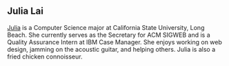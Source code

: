 ## Julia Lai

<a href="http://julialai.com">Julia</a> is a Computer Science major at California State University, Long Beach. She currently serves as the Secretary for ACM SIGWEB and is a Quality Assurance Intern at IBM Case Manager. She enjoys working on web design, jamming on the acoustic guitar, and helping others. Julia is also a fried chicken connoisseur. 